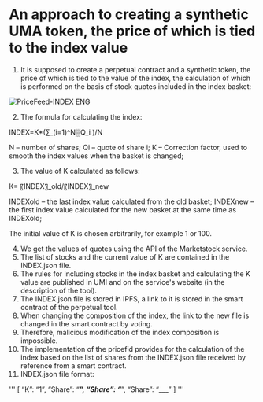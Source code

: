# An approach to creating a synthetic UMA token, the price of which is tied to the index value

1)	It is supposed to create a perpetual contract and a synthetic token, the price of which is tied to the value of the index, the calculation of which is performed on the basis of stock quotes included in the index basket:

![PriceFeed-INDEX ENG](https://user-images.githubusercontent.com/89580052/135914358-336cb066-616d-4488-b5b2-856a5fb79730.jpg)

2)	The formula for calculating the index:
 
INDEX=K*(∑_(i=1)^N▒Q_i )/N

N – number of shares;
Qi – quote of share i;
K – Correction factor, used to smooth the index values when the basket is changed;

3)	The value of K calculated as follows:

К=  〖INDEX〗_old/〖INDEX〗_new 

INDEXold – the last index value calculated from the old basket;
INDEXnew – the first index value calculated for the new basket at the same time as INDEXold;

The initial value of K is chosen arbitrarily, for example 1 or 100.

4)	We get the values of quotes using the API of the Marketstock service.
5)	The list of stocks and the current value of K are contained in the INDEX.json file.
6)	The rules for including stocks in the index basket and calculating the K value are published in UMI and on the service's website (in the description of the tool).
7)	The INDEX.json file is stored in IPFS, a link to it is stored in the smart contract of the perpetual tool.
8)	When changing the composition of the index, the link to the new file is changed in the smart contract by voting. 
9)	Therefore, malicious modification of the index composition is impossible.
10)	The implementation of the pricefid provides for the calculation of the index based on the list of shares from the INDEX.json file received by reference from a smart contract.
11)	INDEX.json file format:

'''
[
	“K”: “1”,
	“Share”: “___”,
	“Share”: “___”,
	“Share”: “___”
]
'''


